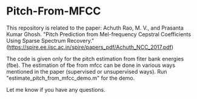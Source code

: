 # Pitch-From-MFCC
This repository is related to the paper: Achuth Rao, M. V., and Prasanta Kumar Ghosh. "Pitch Prediction from Mel-frequency Cepstral Coefficients Using Sparse Spectrum Recovery." (https://spire.ee.iisc.ac.in/spire/papers_pdf/Achuth_NCC_2017.pdf)

The code is given only for the pitch estimation from fiter bank energies (fbe). The estimation of fbe from mfcc can be done in various ways mentioned in the paper (supervised or unsupervised ways). 
Run "estimate_pitch_from_mfcc_demo.m" for the demo.

Let me know if you have any questions.

